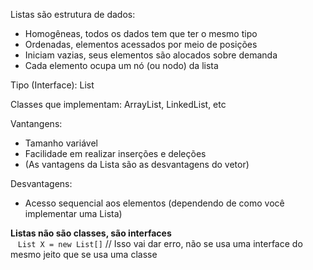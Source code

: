 Listas são estrutura de dados:
  * Homogêneas, todos os dados tem que ter o mesmo tipo
  * Ordenadas, elementos acessados por meio de posições
  * Iniciam vazias, seus elementos são alocados sobre demanda
  * Cada elemento ocupa um nó (ou nodo) da lista

Tipo (Interface): List 

Classes que implementam: ArrayList, LinkedList, etc

Vantangens:
  * Tamanho variável
  * Facilidade em realizar inserções e deleções
  * (As vantagens da Lista são as desvantagens do vetor)

Desvantagens:
  * Acesso sequencial aos elementos (dependendo de como você implementar uma Lista)

<b> Listas não são classes, são interfaces </b> <br>
   `List X = new List[]` // Isso vai dar erro, não se usa uma interface do mesmo jeito que se usa uma classe

   
